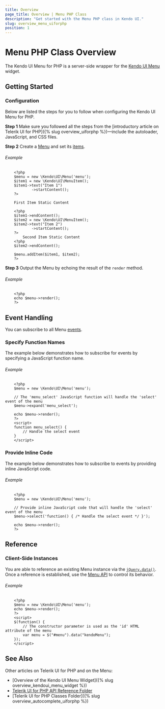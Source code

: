 ```yaml
---
title: Overview
page_title: Overview | Menu PHP Class
description: "Get started with the Menu PHP class in Kendo UI."
slug: overview_menu_uiforphp
position: 1
---
```


# Menu PHP Class Overview

The Kendo UI Menu for PHP is a server-side wrapper for the [Kendo UI Menu](/api/javascript/ui/menu) widget.

## Getting Started

### Configuration

Below are listed the steps for you to follow when configuring the Kendo UI Menu for PHP.

**Step 1** Make sure you followed all the steps from the [introductory article on Telerik UI for PHP]({% slug overview_uiforphp %})&mdash;include the autoloader, JavaScript, and CSS files.

**Step 2** Create a [Menu](/api/php/Kendo/UI/Menu) and set its [items](/api/php/Kendo/UI/Menu#additem).

###### Example

        <?php
        $menu = new \Kendo\UI\Menu('menu');
        $item1 = new \Kendo\UI\MenuItem();
        $item1->text("Item 1")
                ->startContent();
        ?>

        First Item Static Content

        <?php
        $item1->endContent();
        $item2 = new \Kendo\UI\MenuItem();
        $item2->text("Item 2")
                ->startContent();
        ?>
            Second Item Static Content
        <?php
        $item2->endContent();

        $menu.addItem($item1, $item2);
        ?>

**Step 3** Output the Menu by echoing the result of the `render` method.

###### Example

        <?php
        echo $menu->render();
        ?>

## Event Handling

You can subscribe to all Menu [events](/api/javascript/ui/menu#events).

### Specify Function Names

The example below demonstrates how to subscribe for events by specifying a JavaScript function name.

###### Example

        <?php
        $menu = new \Kendo\UI\Menu('menu');

        // The 'menu_select' JavaScript function will handle the 'select' event of the menu
        $menu->expand('menu_select');

        echo $menu->render();
        ?>
        <script>
        function menu_select() {
            // Handle the select event
        }
        </script>

### Provide Inline Code

The example below demonstrates how to subscribe to events by providing inline JavaScript code.

###### Example

        <?php
        $menu = new \Kendo\UI\Menu('menu');

        // Provide inline JavaScript code that will handle the 'select' event of the menu
        $menu->select('function() { /* Handle the select event */ }');

        echo $menu->render();
        ?>

<!--*-->
## Reference

### Client-Side Instances

You are able to reference an existing Menu instance via the [`jQuery.data()`](http://api.jquery.com/jQuery.data/). Once a reference is established, use the [Menu API](/api/javascript/ui/menu#methods) to control its behavior.

###### Example
        <?php
        $menu = new \Kendo\UI\Menu('menu');
        echo $menu->render();
        ?>
        <script>
        $(function() {
            // The constructor parameter is used as the 'id' HTML attribute of the menu
            var menu = $("#menu").data("kendoMenu");
        });
        </script>

## See Also

Other articles on Telerik UI for PHP and on the Menu:

* [Overview of the Kendo UI Menu Widget]({% slug overview_kendoui_menu_widget %})
* [Telerik UI for PHP API Reference Folder](/api/php/Kendo/UI/AutoComplete)
* [Telerik UI for PHP Classes Folder]({% slug overview_autocomplete_uiforphp %})
